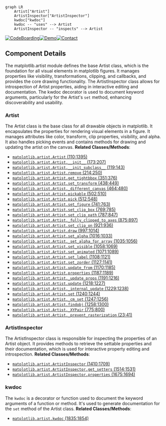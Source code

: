 ```mermaid
graph LR
    Artist["Artist"]
    ArtistInspector["ArtistInspector"]
    kwdoc["kwdoc"]
    kwdoc -- "uses" --> Artist
    ArtistInspector -- "inspects" --> Artist
```
[![CodeBoarding](https://img.shields.io/badge/Generated%20by-CodeBoarding-9cf?style=flat-square)](https://github.com/CodeBoarding/GeneratedOnBoardings)[![Demo](https://img.shields.io/badge/Try%20our-Demo-blue?style=flat-square)](https://www.codeboarding.org/demo)[![Contact](https://img.shields.io/badge/Contact%20us%20-%20codeboarding@gmail.com-lightgrey?style=flat-square)](mailto:codeboarding@gmail.com)

## Component Details

The matplotlib.artist module defines the base Artist class, which is the foundation for all visual elements in matplotlib figures. It manages properties like visibility, transformations, clipping, and callbacks, and provides the core drawing functionality. The ArtistInspector class allows for introspection of Artist properties, aiding in interactive editing and documentation. The kwdoc decorator is used to document keyword arguments, particularly for the Artist's `set` method, enhancing discoverability and usability.

### Artist
The Artist class is the base class for all drawable objects in matplotlib. It encapsulates the properties for rendering visual elements in a figure. It manages attributes like color, transform, clip properties, visibility, and alpha. It also handles picking events and contains methods for drawing and updating the artist on the canvas.
**Related Classes/Methods**:

- <a href="https://github.com/matplotlib/matplotlib/blob/master/lib/matplotlib/artist.py#L110-L1395" target="_blank" rel="noopener noreferrer">`matplotlib.artist.Artist` (110:1395)</a>
- <a href="https://github.com/matplotlib/matplotlib/blob/master/lib/matplotlib/artist.py#L173-L207" target="_blank" rel="noopener noreferrer">`matplotlib.artist.Artist.__init__` (173:207)</a>
- <a href="https://github.com/matplotlib/matplotlib/blob/master/lib/matplotlib/artist.py#L119-L143" target="_blank" rel="noopener noreferrer">`matplotlib.artist.Artist.__init_subclass__` (119:143)</a>
- <a href="https://github.com/matplotlib/matplotlib/blob/master/lib/matplotlib/artist.py#L214-L250" target="_blank" rel="noopener noreferrer">`matplotlib.artist.Artist.remove` (214:250)</a>
- <a href="https://github.com/matplotlib/matplotlib/blob/master/lib/matplotlib/artist.py#L351-L376" target="_blank" rel="noopener noreferrer">`matplotlib.artist.Artist.get_tightbbox` (351:376)</a>
- <a href="https://github.com/matplotlib/matplotlib/blob/master/lib/matplotlib/artist.py#L438-L449" target="_blank" rel="noopener noreferrer">`matplotlib.artist.Artist.set_transform` (438:449)</a>
- <a href="https://github.com/matplotlib/matplotlib/blob/master/lib/matplotlib/artist.py#L464-L480" target="_blank" rel="noopener noreferrer">`matplotlib.artist.Artist._different_canvas` (464:480)</a>
- <a href="https://github.com/matplotlib/matplotlib/blob/master/lib/matplotlib/artist.py#L502-L510" target="_blank" rel="noopener noreferrer">`matplotlib.artist.Artist.pickable` (502:510)</a>
- <a href="https://github.com/matplotlib/matplotlib/blob/master/lib/matplotlib/artist.py#L512-L548" target="_blank" rel="noopener noreferrer">`matplotlib.artist.Artist.pick` (512:548)</a>
- <a href="https://github.com/matplotlib/matplotlib/blob/master/lib/matplotlib/artist.py#L741-L763" target="_blank" rel="noopener noreferrer">`matplotlib.artist.Artist.set_figure` (741:763)</a>
- <a href="https://github.com/matplotlib/matplotlib/blob/master/lib/matplotlib/artist.py#L769-L785" target="_blank" rel="noopener noreferrer">`matplotlib.artist.Artist.set_clip_box` (769:785)</a>
- <a href="https://github.com/matplotlib/matplotlib/blob/master/lib/matplotlib/artist.py#L787-L847" target="_blank" rel="noopener noreferrer">`matplotlib.artist.Artist.set_clip_path` (787:847)</a>
- <a href="https://github.com/matplotlib/matplotlib/blob/master/lib/matplotlib/artist.py#L875-L897" target="_blank" rel="noopener noreferrer">`matplotlib.artist.Artist._fully_clipped_to_axes` (875:897)</a>
- <a href="https://github.com/matplotlib/matplotlib/blob/master/lib/matplotlib/artist.py#L921-L936" target="_blank" rel="noopener noreferrer">`matplotlib.artist.Artist.set_clip_on` (921:936)</a>
- <a href="https://github.com/matplotlib/matplotlib/blob/master/lib/matplotlib/artist.py#L997-L1014" target="_blank" rel="noopener noreferrer">`matplotlib.artist.Artist.draw` (997:1014)</a>
- <a href="https://github.com/matplotlib/matplotlib/blob/master/lib/matplotlib/artist.py#L1016-L1033" target="_blank" rel="noopener noreferrer">`matplotlib.artist.Artist.set_alpha` (1016:1033)</a>
- <a href="https://github.com/matplotlib/matplotlib/blob/master/lib/matplotlib/artist.py#L1035-L1056" target="_blank" rel="noopener noreferrer">`matplotlib.artist.Artist._set_alpha_for_array` (1035:1056)</a>
- <a href="https://github.com/matplotlib/matplotlib/blob/master/lib/matplotlib/artist.py#L1058-L1069" target="_blank" rel="noopener noreferrer">`matplotlib.artist.Artist.set_visible` (1058:1069)</a>
- <a href="https://github.com/matplotlib/matplotlib/blob/master/lib/matplotlib/artist.py#L1071-L1089" target="_blank" rel="noopener noreferrer">`matplotlib.artist.Artist.set_animated` (1071:1089)</a>
- <a href="https://github.com/matplotlib/matplotlib/blob/master/lib/matplotlib/artist.py#L1108-L1121" target="_blank" rel="noopener noreferrer">`matplotlib.artist.Artist.set_label` (1108:1121)</a>
- <a href="https://github.com/matplotlib/matplotlib/blob/master/lib/matplotlib/artist.py#L1127-L1141" target="_blank" rel="noopener noreferrer">`matplotlib.artist.Artist.set_zorder` (1127:1141)</a>
- <a href="https://github.com/matplotlib/matplotlib/blob/master/lib/matplotlib/artist.py#L1170-L1185" target="_blank" rel="noopener noreferrer">`matplotlib.artist.Artist.update_from` (1170:1185)</a>
- <a href="https://github.com/matplotlib/matplotlib/blob/master/lib/matplotlib/artist.py#L1187-L1189" target="_blank" rel="noopener noreferrer">`matplotlib.artist.Artist.properties` (1187:1189)</a>
- <a href="https://github.com/matplotlib/matplotlib/blob/master/lib/matplotlib/artist.py#L1191-L1216" target="_blank" rel="noopener noreferrer">`matplotlib.artist.Artist._update_props` (1191:1216)</a>
- <a href="https://github.com/matplotlib/matplotlib/blob/master/lib/matplotlib/artist.py#L1218-L1227" target="_blank" rel="noopener noreferrer">`matplotlib.artist.Artist.update` (1218:1227)</a>
- <a href="https://github.com/matplotlib/matplotlib/blob/master/lib/matplotlib/artist.py#L1229-L1238" target="_blank" rel="noopener noreferrer">`matplotlib.artist.Artist._internal_update` (1229:1238)</a>
- <a href="https://github.com/matplotlib/matplotlib/blob/master/lib/matplotlib/artist.py#L1240-L1244" target="_blank" rel="noopener noreferrer">`matplotlib.artist.Artist.set` (1240:1244)</a>
- <a href="https://github.com/matplotlib/matplotlib/blob/master/lib/matplotlib/artist.py#L1247-L1256" target="_blank" rel="noopener noreferrer">`matplotlib.artist.Artist._cm_set` (1247:1256)</a>
- <a href="https://github.com/matplotlib/matplotlib/blob/master/lib/matplotlib/artist.py#L1258-L1300" target="_blank" rel="noopener noreferrer">`matplotlib.artist.Artist.findobj` (1258:1300)</a>
- <a href="https://github.com/matplotlib/matplotlib/blob/master/lib/matplotlib/artist.py#L775-L800" target="_blank" rel="noopener noreferrer">`matplotlib.artist.Artist._XYPair` (775:800)</a>
- <a href="https://github.com/matplotlib/matplotlib/blob/master/lib/matplotlib/artist.py#L23-L41" target="_blank" rel="noopener noreferrer">`matplotlib.artist.Artist._prevent_rasterization` (23:41)</a>


### ArtistInspector
The ArtistInspector class is responsible for inspecting the properties of an Artist object. It provides methods to retrieve the settable properties and their documentation, which is used for interactive property editing and introspection.
**Related Classes/Methods**:

- <a href="https://github.com/matplotlib/matplotlib/blob/master/lib/matplotlib/artist.py#L1410-L1709" target="_blank" rel="noopener noreferrer">`matplotlib.artist.ArtistInspector` (1410:1709)</a>
- <a href="https://github.com/matplotlib/matplotlib/blob/master/lib/matplotlib/artist.py#L1514-L1531" target="_blank" rel="noopener noreferrer">`matplotlib.artist.ArtistInspector.get_setters` (1514:1531)</a>
- <a href="https://github.com/matplotlib/matplotlib/blob/master/lib/matplotlib/artist.py#L1675-L1694" target="_blank" rel="noopener noreferrer">`matplotlib.artist.ArtistInspector.properties` (1675:1694)</a>


### kwdoc
The `kwdoc` is a decorator or function used to document the keyword arguments of a function or method. It's used to generate documentation for the `set` method of the Artist class.
**Related Classes/Methods**:

- <a href="https://github.com/matplotlib/matplotlib/blob/master/lib/matplotlib/artist.py#L1835-L1854" target="_blank" rel="noopener noreferrer">`matplotlib.artist.kwdoc` (1835:1854)</a>